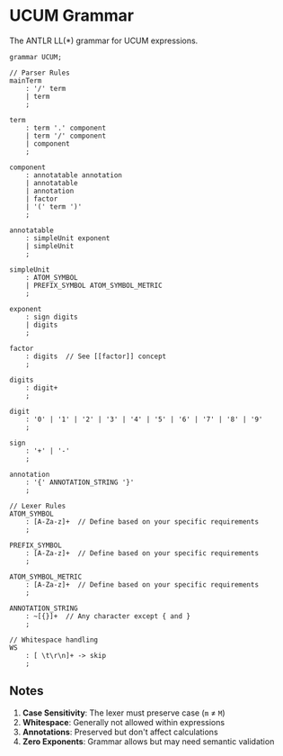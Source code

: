 # UCUM Grammar

The ANTLR LL(*) grammar for UCUM expressions.

```antlr
grammar UCUM;

// Parser Rules
mainTerm
    : '/' term
    | term
    ;

term
    : term '.' component
    | term '/' component
    | component
    ;

component
    : annotatable annotation
    | annotatable
    | annotation
    | factor
    | '(' term ')'
    ;

annotatable
    : simpleUnit exponent
    | simpleUnit
    ;

simpleUnit
    : ATOM_SYMBOL
    | PREFIX_SYMBOL ATOM_SYMBOL_METRIC
    ;

exponent
    : sign digits
    | digits
    ;

factor
    : digits  // See [[factor]] concept
    ;

digits
    : digit+
    ;

digit
    : '0' | '1' | '2' | '3' | '4' | '5' | '6' | '7' | '8' | '9'
    ;

sign
    : '+' | '-'
    ;

annotation
    : '{' ANNOTATION_STRING '}'
    ;

// Lexer Rules
ATOM_SYMBOL
    : [A-Za-z]+  // Define based on your specific requirements
    ;

PREFIX_SYMBOL
    : [A-Za-z]+  // Define based on your specific requirements
    ;

ATOM_SYMBOL_METRIC
    : [A-Za-z]+  // Define based on your specific requirements
    ;

ANNOTATION_STRING
    : ~[{}]+  // Any character except { and }
    ;

// Whitespace handling
WS
    : [ \t\r\n]+ -> skip
    ;
```

## Notes

1. **Case Sensitivity**: The lexer must preserve case (`m` ≠ `M`)
2. **Whitespace**: Generally not allowed within expressions
3. **Annotations**: Preserved but don't affect calculations
4. **Zero Exponents**: Grammar allows but may need semantic validation
